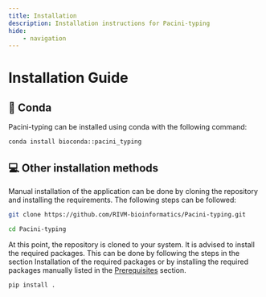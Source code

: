 ```yaml
---
title: Installation
description: Installation instructions for Pacini-typing
hide:
    - navigation
---
```


# Installation Guide

## 🐍 Conda

Pacini-typing can be installed using conda with the following command:

```bash
conda install bioconda::pacini_typing
```

## 💻 Other installation methods

Manual installation of the application can be done by cloning the repository and installing the requirements. The following steps can be followed:

```bash title="1. Clone the repository"
git clone https://github.com/RIVM-bioinformatics/Pacini-typing.git
```

```bash title="2. Go to the Pacini-typing directory."
cd Pacini-typing
```

At this point, the repository is cloned to your system. It is advised to install the required packages. This can be done by following the steps in the section Installation of the required packages or by installing the required packages manually listed in the [Prerequisites](index.md) section.

```bash title="3. Install the package."
pip install .
```